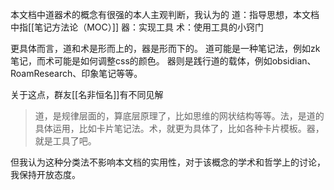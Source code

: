 本文档中道器术的概念有很强的本人主观判断，我认为的
道：指导思想，本文档中指[[笔记方法论（MOC）]]
器：实现工具
术：使用工具的小窍门

更具体而言，道和术是形而上的，器是形而下的。
道可能是一种笔记法，例如zk笔记，而术可能是如何调整css的颜色。
器则是践行道的载体，例如obsidian、RoamResearch、印象笔记等等。

关于这点，群友[[名非恒名]]有不同见解
>  道，是规律层面的，算底层原理了，比如思维的网状结构等等。法，是道的具体运用，比如卡片笔记法。术，就更为具体了，比如各种卡片模板。器，就是工具了吧。

但我认为这种分类法不影响本文档的实用性，对于该概念的学术和哲学上的讨论，我保持开放态度。
